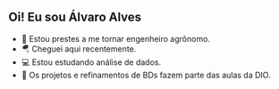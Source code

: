 ## Oi! Eu sou Álvaro Alves

- 🌱 Estou prestes a me tornar engenheiro agrônomo.
- 🪂 Cheguei aqui recentemente.
- 💻 Estou estudando análise de dados.
- 📄 Os projetos e refinamentos de BDs fazem parte das aulas da DIO.
